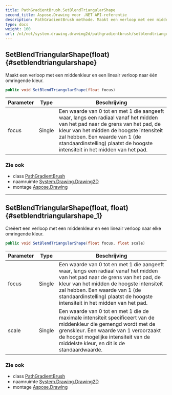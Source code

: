 ```yaml
---
title: PathGradientBrush.SetBlendTriangularShape
second_title: Aspose.Drawing voor .NET API-referentie
description: PathGradientBrush methode. Maakt een verloop met een middenkleur en een lineair verloop naar één omringende kleur.
type: docs
weight: 160
url: /nl/net/system.drawing.drawing2d/pathgradientbrush/setblendtriangularshape/
---
```

## SetBlendTriangularShape(float) {#setblendtriangularshape}

Maakt een verloop met een middenkleur en een lineair verloop naar één omringende kleur.

```csharp
public void SetBlendTriangularShape(float focus)
```

| Parameter | Type | Beschrijving |
| --- | --- | --- |
| focus | Single | Een waarde van 0 tot en met 1 die aangeeft waar, langs een radiaal vanaf het midden van het pad naar de grens van het pad, de kleur van het midden de hoogste intensiteit zal hebben. Een waarde van 1 (de standaardinstelling) plaatst de hoogste intensiteit in het midden van het pad. |

### Zie ook

* class [PathGradientBrush](../)
* naamruimte [System.Drawing.Drawing2D](../../pathgradientbrush/)
* montage [Aspose.Drawing](../../../)

---

## SetBlendTriangularShape(float, float) {#setblendtriangularshape_1}

Creëert een verloop met een middenkleur en een lineair verloop naar elke omringende kleur.

```csharp
public void SetBlendTriangularShape(float focus, float scale)
```

| Parameter | Type | Beschrijving |
| --- | --- | --- |
| focus | Single | Een waarde van 0 tot en met 1 die aangeeft waar, langs een radiaal vanaf het midden van het pad naar de grens van het pad, de kleur van het midden de hoogste intensiteit zal hebben. Een waarde van 1 (de standaardinstelling) plaatst de hoogste intensiteit in het midden van het pad. |
| scale | Single | Een waarde van 0 tot en met 1 die de maximale intensiteit specificeert van de middenkleur die gemengd wordt met de grenskleur. Een waarde van 1 veroorzaakt de hoogst mogelijke intensiteit van de middelste kleur, en dit is de standaardwaarde. |

### Zie ook

* class [PathGradientBrush](../)
* naamruimte [System.Drawing.Drawing2D](../../pathgradientbrush/)
* montage [Aspose.Drawing](../../../)


